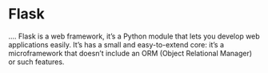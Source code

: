 # Flask
....
Flask is a web framework, it’s a Python module that lets you develop web applications easily. 
It’s has a small and easy-to-extend core: it’s a microframework that doesn’t include an ORM (Object Relational Manager) or such features.
